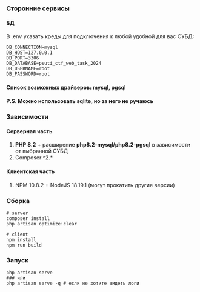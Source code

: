 ### Сторонние сервисы
#### БД
В .env указать креды для подключения к любой удобной для вас СУБД:

```dotenv
DB_CONNECTION=mysql
DB_HOST=127.0.0.1
DB_PORT=3306
DB_DATABASE=psuti_ctf_web_task_2024
DB_USERNAME=root
DB_PASSWORD=root
```

#### Список возможных драйверов: mysql, pgsql

#### P.S. Можно использовать sqlite, но за него не ручаюсь

### Зависимости
#### Серверная часть
1. **PHP 8.2** + расширение **php8.2-mysql/php8.2-pgsql** в зависимости от выбранной СУБД
2. Composer ^2.*
#### Клиентская часть
1. NPM 10.8.2 + NodeJS 18.19.1 (могут прокатить другие версии)

### Сборка
```shell
# server
composer install
php artisan optimize:clear

# client
npm install
npm run build
```

### Запуск
```shell
php artisan serve
### или
php artisan serve -q # если не хотите видеть логи
```
